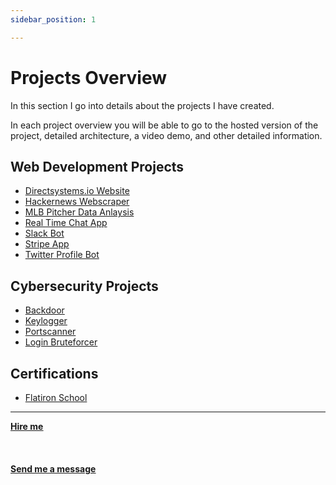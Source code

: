 ```yaml
---
sidebar_position: 1

---
```


# Projects Overview

In this section I go into details about the projects I have created.

In each project overview you will be able to go to the hosted version of the project, detailed architecture, a video demo, and other detailed information.

## Web Development Projects
* [Directsystems.io Website](/docs/projects/1:%20Web%20Development/Directsystems.io/projectoverview)
* [Hackernews Webscraper](/docs/projects/1:%20Web%20Development/Hackernews%20Webscraper/projectoverview)
* [MLB Pitcher Data Anlaysis](/docs/projects/1:%20Web%20Development/MLB%20Pitchers%20Data%20Analysis/projectoverview)
* [Real Time Chat App](/docs/projects/1:%20Web%20Development/Real%20Time%20Chat%20App/projectoverview)
* [Slack Bot](/docs/projects/1:%20Web%20Development/slack%20bot/projectoverview)
* [Stripe App](/docs/projects/1:%20eb%20Development/stripe%20app/projectoverview)
* [Twitter Profile Bot](/docs/projects/1:%20Web%20Development/Twitter%20Profile%20Bot/projectoverview)

## Cybersecurity Projects
* [Backdoor](/docs/projects/2:%20Cybersecurity/backdoor%20attack/projectoverview)
* [Keylogger](/docs/projects/2:%20Cybersecurity/Keylogger/projectoverview)
* [Portscanner](/docs/projects/2:%20Cybersecurity/portscanner/projectoverview)
* [Login Bruteforcer](/docs/projects/2:%20Cybersecurity/Bruteforcer/projectoverview)


## Certifications
* [Flatiron School](/docs/projects/3:%20Certifications/certs)


<hr></hr>

<a href="https://calendly.com/mattherzog/business-chat" target="_blank"><b><u>Hire me</u></b></a>
<br></br>
<br></br>
<a href="mailto:matt@mattherzog.me" target="_blank"><b><u>Send me a message</u></b></a>
